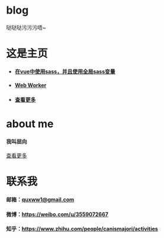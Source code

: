 # blog
哒哒哒污污污唔~

# 这是主页

- #### <a href='https://github.com/quxww1/blog/issues/3'>在vue中使用sass，并且使用全局sass变量</a>

- #### <a href='https://github.com/quxww1/blog/issues/4'>Web Worker</a>

- #### <a href='https://github.com/quxww1/blog/issues'>查看更多</a>




# about me
#### 我叫屈向  

<a href='https://github.com/quxww1/blog/issues/2'>查看更多</a>

# 联系我
#### 邮箱：quxww1@gmail.com
#### 微博：<a>https://weibo.com/u/3559072667</a>
#### 知乎：<a>https://www.zhihu.com/people/canismajori/activities</a>

